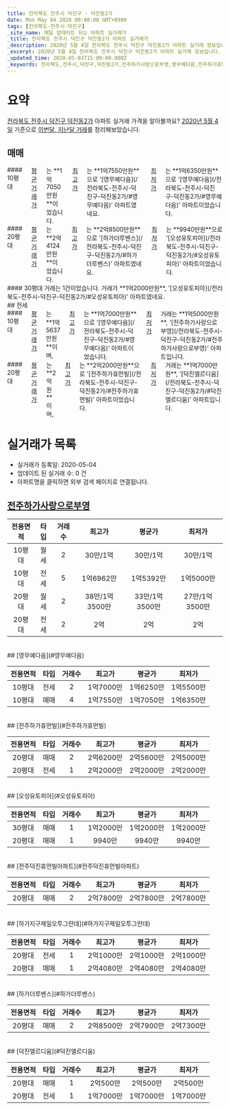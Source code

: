 ```yaml
---
title: 전라북도 전주시 덕진구 - 덕진동2가
date: Mon May 04 2020 00:00:00 GMT+0900
tags: [전라북도-전주시-덕진구]
_site_name: 매일 업데이트 되는 아파트 실거래가
_title: 전라북도 전주시 덕진구 덕진동2가 아파트 실거래가
_description: 2020년 5월 4일 전라북도 전주시 덕진구 덕진동2가 아파트 실거래 정보입니다. 8건 아파트 정보가 있습니다.
_excerpt: 2020년 5월 4일 전라북도 전주시 덕진구 덕진동2가 아파트 실거래 정보입니다. 8건 아파트 정보가 있습니다.
_updated_time: 2020-05-03T15:00:00.000Z
_keywords: 전라북도,전주시,덕진구,덕진동2가,전주하가사랑으로부영,영무예다음,전주하가휴먼빌,오성유토피아,전주덕진휴먼빌아파트,하가지구제일오투그란데,하가더루벤스,덕진엘르디움
---
```





# 요약
<ins>전라북도 전주시 덕진구 덕진동2가</ins> 아파트 실거래 가격을 알아볼까요? <ins>2020년 5월 4일</ins> 기준으로 <ins>이번달, 지난달 거래</ins>를 정리해보았습니다.

## 매매
<div class="container">
<div class="six columns" markdown="1">
#### 10평대
<ins>평균 거래가</ins>는 **1억7050만원**이었습니다. <ins>최고가</ins>는 **1억7550만원**으로 '[영무예다음](/전라북도-전주시-덕진구-덕진동2가/#영무예다음)' 아파트였네요. <ins>최저가</ins>는 **1억6350만원**으로 '[영무예다음](/전라북도-전주시-덕진구-덕진동2가/#영무예다음)' 아파트이었습니다.
</div>
<div class="six columns" markdown="1">
#### 20평대
<ins>평균 거래가</ins>는 **2억4124만원**이었습니다. <ins>최고가</ins>는 **2억8500만원**으로 '[하가더루벤스](/전라북도-전주시-덕진구-덕진동2가/#하가더루벤스)' 아파트였네요. <ins>최저가</ins>는 **9940만원**으로 '[오성유토피아](/전라북도-전주시-덕진구-덕진동2가/#오성유토피아)' 아파트이었습니다.
</div>
</div>
<div class="container">
<div class="twelve columns" markdown="1">
#### 30평대
거래는 1건이었습니다. 거래가 **1억2000만원**, '[오성유토피아](/전라북도-전주시-덕진구-덕진동2가/#오성유토피아)' 아파트였네요.
</div>
</div>
## 전세
<div class="container">
<div class="six columns" markdown="1">
#### 10평대
<ins>평균 거래가</ins>는 **1억5637만원**이며, <ins>최고가</ins>는 **1억7000만원**으로 '[영무예다음](/전라북도-전주시-덕진구-덕진동2가/#영무예다음)' 아파트이었습니다. <ins>최저가</ins> 거래는 **1억5000만원**, '[전주하가사랑으로부영](/전라북도-전주시-덕진구-덕진동2가/#전주하가사랑으로부영)' 아파트입니다.
</div>
<div class="six columns" markdown="1">
#### 20평대
<ins>평균 거래가</ins>는 **2억원**이며, <ins>최고가</ins>는 **2억2000만원**으로 '[전주하가휴먼빌](/전라북도-전주시-덕진구-덕진동2가/#전주하가휴먼빌)' 아파트이었습니다. <ins>최저가</ins> 거래는 **1억7000만원**, '[덕진엘르디움](/전라북도-전주시-덕진구-덕진동2가/#덕진엘르디움)' 아파트입니다.
</div>
</div>



# 실거래가 목록
- 실거래가 등록일: 2020-05-04
- 업데이트 된 실거래 수: 0 건
- 아파트명을 클릭하면 외부 검색 페이지로 연결됩니다.

## [전주하가사랑으로부영](#전주하가사랑으로부영)

|전용면적|타입|거래수|최고가|평균가|최저가|
|:---:|:---:|:---:|:---:|:---:|:---:|
|10평대|<span class="deal-type-3">월세</span>|2|30만/1억|30만/1억|30만/1억|
|10평대|<span class="deal-type-2">전세</span>|5|1억6962만|1억5392만|1억5000만|
|20평대|<span class="deal-type-3">월세</span>|2|38만/1억3500만|33만/1억3500만|27만/1억3500만|
|20평대|<span class="deal-type-2">전세</span>|2|2억|2억|2억|

<br/>
## [영무예다음](#영무예다음)

|전용면적|타입|거래수|최고가|평균가|최저가|
|:---:|:---:|:---:|:---:|:---:|:---:|
|10평대|<span class="deal-type-2">전세</span>|2|1억7000만|1억6250만|1억5500만|
|10평대|<span class="deal-type-1">매매</span>|4|1억7550만|1억7050만|1억6350만|

<br/>
## [전주하가휴먼빌](#전주하가휴먼빌)

|전용면적|타입|거래수|최고가|평균가|최저가|
|:---:|:---:|:---:|:---:|:---:|:---:|
|20평대|<span class="deal-type-1">매매</span>|2|2억6200만|2억5600만|2억5000만|
|20평대|<span class="deal-type-2">전세</span>|1|2억2000만|2억2000만|2억2000만|

<br/>
## [오성유토피아](#오성유토피아)

|전용면적|타입|거래수|최고가|평균가|최저가|
|:---:|:---:|:---:|:---:|:---:|:---:|
|30평대|<span class="deal-type-1">매매</span>|1|1억2000만|1억2000만|1억2000만|
|20평대|<span class="deal-type-1">매매</span>|1|9940만|9940만|9940만|

<br/>
## [전주덕진휴먼빌아파트](#전주덕진휴먼빌아파트)

|전용면적|타입|거래수|최고가|평균가|최저가|
|:---:|:---:|:---:|:---:|:---:|:---:|
|20평대|<span class="deal-type-1">매매</span>|2|2억7800만|2억7800만|2억7800만|

<br/>
## [하가지구제일오투그란데](#하가지구제일오투그란데)

|전용면적|타입|거래수|최고가|평균가|최저가|
|:---:|:---:|:---:|:---:|:---:|:---:|
|20평대|<span class="deal-type-2">전세</span>|1|2억1000만|2억1000만|2억1000만|
|20평대|<span class="deal-type-1">매매</span>|1|2억4080만|2억4080만|2억4080만|

<br/>
## [하가더루벤스](#하가더루벤스)

|전용면적|타입|거래수|최고가|평균가|최저가|
|:---:|:---:|:---:|:---:|:---:|:---:|
|20평대|<span class="deal-type-1">매매</span>|2|2억8500만|2억7900만|2억7300만|

<br/>
## [덕진엘르디움](#덕진엘르디움)

|전용면적|타입|거래수|최고가|평균가|최저가|
|:---:|:---:|:---:|:---:|:---:|:---:|
|20평대|<span class="deal-type-1">매매</span>|1|2억500만|2억500만|2억500만|
|20평대|<span class="deal-type-2">전세</span>|1|1억7000만|1억7000만|1억7000만|

<br/>



